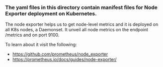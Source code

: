 ### The yaml files in this directory contain manifest files for Node Exporter deployment on Kubernetes.

The node exporter helps us to get node-level metrics and it is deployed on all K8s nodes, a Daemonset. It unveil all node metrics on the endpoint /metrics and on port 9100. 

To learn about it visit the following:
- https://github.com/prometheus/node_exporter
- https://prometheus.io/docs/guides/node-exporter/